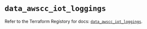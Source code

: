 # `data_awscc_iot_loggings`

Refer to the Terraform Registory for docs: [`data_awscc_iot_loggings`](https://registry.terraform.io/providers/hashicorp/awscc/0.70.0/docs/data-sources/iot_loggings).
